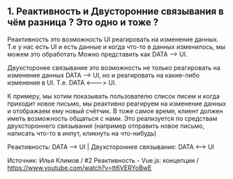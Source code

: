 ## 1. Реактивность и Двусторонние связывания в чём разница ? Это одно и тоже ?

Реактивность это возможность UI реагировать на изменение данных.
Т.е у нас есть UI и есть данные и когда что-то в данных изменилось, мы можем это обработать
Можно представить как DATA --> UI.

Двухсторонее связывание это возможность не только реагировать на изменение данных DATA --> UI, но и реагировать 
на какие-либо изменения в UI. Т.е. DATA <---> UI.

К примеру, мы хотим показывать пользователю список писем и когда приходит новое письмо, мы 
реактивно реагируем на изменение данных и отображаем ему новый счётчик.
В тоже самое время, клиент должен иметь возможность общаться с нами. Это реализуется по средствам двухстороннего связывания 
(например отправить новое письмо, написать что-то в инпут, кликнуть на что-нибудь)

Реактивность: DATA --> UI |
Двухстороннее связывание: DATA <--> UI



Источник: Илья Климов /
#2 Реактивность - Vue.js: концепции /
https://www.youtube.com/watch?v=tt6VERYoBwE